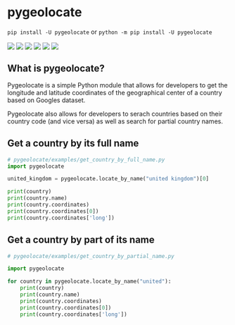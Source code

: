 # pygeolocate
 
`pip install -U pygeolocate` or `python -m pip install -U pygeolocate`

<p>
  <img align="center" src="https://img.shields.io/pypi/dm/pygeolocate?style=for-the-badge"/>
  <img align="center" src="https://img.shields.io/github/license/scrumpyy/pygeolocate?style=for-the-badge"/>
  <img align="center" src="https://img.shields.io/github/issues/scrumpyy/pygeolocate?style=for-the-badge"/>
  <img align="center" src="https://img.shields.io/github/stars/scrumpyy/pygeolocate?style=for-the-badge"/>
  <img align="center" src="https://img.shields.io/pypi/v/pygeolocate?style=for-the-badge"/>
  <img align="center" src="https://img.shields.io/pypi/pyversions/pygeolocate?style=for-the-badge"/>
</p>

## What is pygeolocate?
Pygeolocate is a simple Python module that allows for developers to get the longitude and latitude coordinates of the geographical center of a country based on Googles dataset.

Pygeolocate also allows for developers to serach countries based on their country code (and vice versa) as well as search for partial country names.

## Get a country by its full name
```python
# pygeolocate/examples/get_country_by_full_name.py
import pygeolocate

united_kingdom = pygeolocate.locate_by_name("united kingdom")[0]

print(country)
print(country.name)
print(country.coordinates)
print(country.coordinates[0])
print(country.coordinates['long'])
```

## Get a country by part of its name
```python
# pygeolocate/examples/get_country_by_partial_name.py

import pygeolocate

for country in pygeolocate.locate_by_name("united"):
    print(country)
    print(country.name)
    print(country.coordinates)
    print(country.coordinates[0])
    print(country.coordinates['long'])
```
